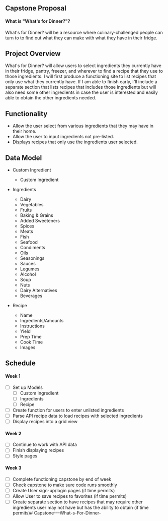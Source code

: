 ## Capstone Proposal
#### What is "What's for Dinner?"?
What's for Dinner? will be a resource where culinary-challenged people can turn to to find out what they can make with what they have in their fridge.

## Project Overview
What's for Dinner? will allow users to select ingredients they currently have in their fridge, pantry, freezer, and wherever to find a recipe that they use to those ingredients. I will first produce a functioning site to list recipes that only use what they currently have. If I am able to finish early, I'll include a separate section that lists recipes that includes those ingredients but will also need some other ingredients in case the user is interested and easily able to obtain the other ingredients needed.

## Functionality
- Allow the user select from various ingredients that they may have in their home.
- Allow the user to input ingredients not pre-listed.
- Displays recipes that only use the ingredients user selected.

## Data Model
- Custom Ingredient
  - Custom Ingredient

- Ingredients
  - Dairy
  - Vegetables
  - Fruits
  - Baking & Grains
  - Added Sweeteners
  - Spices
  - Meats
  - Fish
  - Seafood
  - Condiments
  - Oils
  - Seasonings
  - Sauces
  - Legumes
  - Alcohol
  - Soup
  - Nuts
  - Dairy Alternatives
  - Beverages

- Recipe
  - Name
  - Ingredients/Amounts
  - Instructions
  - Yield
  - Prep Time
  - Cook Time
  - Images

## Schedule
#### Week 1
- [ ] Set up Models
  - [ ] Custom Ingredient
  - [ ] Ingredients
  - [ ] Recipe
- [ ] Create function for users to enter unlisted ingredients
- [ ] Parse API recipe data to load recipes with selected ingredients
- [ ] Display recipes into a grid view

#### Week 2
- [ ] Continue to work with API data
- [ ] Finish displaying recipes
- [ ] Style pages

#### Week 3
- [ ] Complete functioning capstone by end of week
- [ ] Check capstone to make sure code runs smoothly
- [ ] Create User sign-up/login pages (if time permits)
- [ ] Allow User to save recipes to favorites (if time permits)
- [ ] Create separate section to have recipes that may require other ingredients user may not have but has the ability to obtain (if time permits)# Capstone---What-s-For-Dinner-
